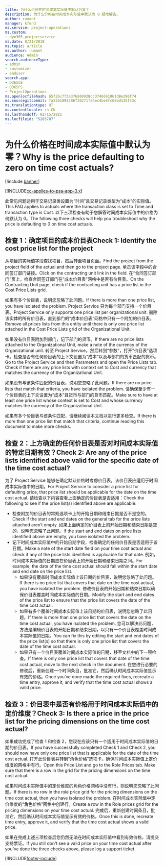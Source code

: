 ```yaml
---
title: 为什么价格在时间成本实际值中默认为零？
description: 为什么价格在时间成本实际值中默认为 0 疑难解答。
author: rumant
manager: kfend
ms.service: project-operations
ms.custom:
- dyn365-projectservice
ms.date: 8/21/2018
ms.topic: article
ms.author: rumant
audience: Admin
search.audienceType:
- admin
- customizer
- enduser
search.app:
- D365CE
- D365PS
- ProjectOperations
ms.openlocfilehash: 65f2bc773a376800928cc3746691061d8e290f74
ms.sourcegitcommit: fa32b1893286f20271fa4ec4be8fc68bd135f53c
ms.translationtype: HT
ms.contentlocale: zh-CN
ms.lasthandoff: 02/15/2021
ms.locfileid: "5285787"
---
```

# <a name="why-is-the-price-defaulting-to-zero-on-time-cost-actuals"></a><span data-ttu-id="8d403-103">为什么价格在时间成本实际值中默认为零？</span><span class="sxs-lookup"><span data-stu-id="8d403-103">Why is the price defaulting to zero on time cost actuals?</span></span>

[!include [banner](../includes/psa-now-project-operations.md)]

[!INCLUDE[cc-applies-to-psa-app-3.x](../includes/cc-applies-to-psa-app-3x.md)]

<span data-ttu-id="8d403-104">此常见问题适用于交易记录类设置为“时间”且交易记录类型为“成本”的实际值。</span><span class="sxs-lookup"><span data-stu-id="8d403-104">This FAQ applies to actuals where the transaction class is set to Time and transaction type is Cost.</span></span> <span data-ttu-id="8d403-105">以下三项检查有助于您解答时间成本实际值中的价格为何默认为 0。</span><span class="sxs-lookup"><span data-stu-id="8d403-105">The following three checks will help you troubleshoot why the price is defaulting to 0 on time cost actuals.</span></span>
 
## <a name="check-1-identify-the-cost-price-list-for-the-project"></a><span data-ttu-id="8d403-106">检查 1：确定项目的成本价目表</span><span class="sxs-lookup"><span data-stu-id="8d403-106">Check 1: Identify the cost price list for the project</span></span>

<span data-ttu-id="8d403-107">从项目的实际值字段查找项目，然后转至项目页面。</span><span class="sxs-lookup"><span data-stu-id="8d403-107">Find the project from the project field of the actual and then go to the project page.</span></span> <span data-ttu-id="8d403-108">单击该字段中的合同签订部门链接。</span><span class="sxs-lookup"><span data-stu-id="8d403-108">Click on the contracting unit link in the field.</span></span> <span data-ttu-id="8d403-109">在“合同签订部门”页上，检查合同签订部门在“成本价目表”网格中是否有价目表。</span><span class="sxs-lookup"><span data-stu-id="8d403-109">On the Contracting Unit page, check if the contracting unit has a price list in the Cost Price Lists grid.</span></span>

<span data-ttu-id="8d403-110">如果有多个价目表，说明您忽略了此问题。</span><span class="sxs-lookup"><span data-stu-id="8d403-110">If there is more than one price list, you have isolated the problem.</span></span> <span data-ttu-id="8d403-111">Project Service 只为每个部门支持一个价目表。</span><span class="sxs-lookup"><span data-stu-id="8d403-111">Project Service only supports one price list per organizational unit.</span></span> <span data-ttu-id="8d403-112">删除该实体的所有价目表，直到部门的“成本价目表”网格中只有一个附加的价目表。</span><span class="sxs-lookup"><span data-stu-id="8d403-112">Remove all prices lists from this entity until there is only one price list attached in the Cost Price Lists grid of the Organizational Unit.</span></span>

<span data-ttu-id="8d403-113">如果没有价目表附加到部门，记下部门的货币。</span><span class="sxs-lookup"><span data-stu-id="8d403-113">If there are no price lists attached to the Organizational Unit, make a note of the currency of the Organizational unit.</span></span> <span data-ttu-id="8d403-114">转至 Project Service，然后转到“参数”，打开“价目表”选项卡。检查是否有任何价目表的上下文设置为“成本”以及与部门的货币匹配的货币。</span><span class="sxs-lookup"><span data-stu-id="8d403-114">Go to the Project Service and then Parameters and open the Price Lists tab. Check if there are any price lists with context set to Cost and currency that matches the currency of the Organizational Unit.</span></span>
 
<span data-ttu-id="8d403-115">如果没有与该条件匹配的价目表，说明您忽略了此问题。</span><span class="sxs-lookup"><span data-stu-id="8d403-115">If there are no price lists that match that criteria, you have isolated the problem.</span></span> <span data-ttu-id="8d403-116">请确保至少有一个价目表的上下文设置为“成本”且货币与部门的货币匹配。</span><span class="sxs-lookup"><span data-stu-id="8d403-116">Make sure to have at least one price list whose context is set to Cost and whose currency matches the currency of the Organizational Unit.</span></span>

<span data-ttu-id="8d403-117">如果有多个价目表与该条件匹配，请继续阅读本文档以进行更多检查。</span><span class="sxs-lookup"><span data-stu-id="8d403-117">If there is more than one price list that match that criteria, continue reading this document to make more checks.</span></span>

## <a name="check-2-are-any-of-the-price-lists-identified-above-valid-for-the-specific-date-of-the-time-cost-actual"></a><span data-ttu-id="8d403-118">检查 2：上方确定的任何价目表是否对时间成本实际值的特定日期有效？</span><span class="sxs-lookup"><span data-stu-id="8d403-118">Check 2: Are any of the price lists identified above valid for the specific date of the time cost actual?</span></span>

<span data-ttu-id="8d403-119">为了 Project Service 能够在确定默认价格时考虑价目表，该价目表应适用于时间成本实际值中的日期。</span><span class="sxs-lookup"><span data-stu-id="8d403-119">For Project Service to consider a price list for defaulting price, that price list should be applicable for the date on the time cost actual.</span></span> <span data-ttu-id="8d403-120">请检查以下内容查看上面确定的价目表是否适用：</span><span class="sxs-lookup"><span data-stu-id="8d403-120">Check the following to see if the price list(s) identified above are applicable:</span></span>

- <span data-ttu-id="8d403-121">检查附加的价目表的常规选项卡上的开始日期和结束日期是否不是空的。</span><span class="sxs-lookup"><span data-stu-id="8d403-121">Check if the start and end dates on the general tab for the price lists attached aren’t empty.</span></span> <span data-ttu-id="8d403-122">如果上面确定的价目表上的开始日期和结束日期是空的，说明您忽略了此问题。</span><span class="sxs-lookup"><span data-stu-id="8d403-122">If the start and end dates on price lists identified above are empty, you have isolated the problem.</span></span> 
- <span data-ttu-id="8d403-123">记下时间成本实际值中的开始日期字段，检查确定的任何价目表是否适用于该日期。</span><span class="sxs-lookup"><span data-stu-id="8d403-123">Make a note of the start date field on your time cost actual and check if any of the price lists identified is applicable for that date.</span></span> <span data-ttu-id="8d403-124">例如，时间成本实际值的日期应在价目表上的开始日期和结束日期之间。</span><span class="sxs-lookup"><span data-stu-id="8d403-124">For example, the date of the time cost actual should fall within the start date and end date on the price list.</span></span> 
    - <span data-ttu-id="8d403-125">如果没有覆盖时间成本实际值上该日期的价目表，说明您忽略了此问题。</span><span class="sxs-lookup"><span data-stu-id="8d403-125">If there is no price list that covers that date on the time cost actual, you have isolated the problem.</span></span> <span data-ttu-id="8d403-126">修改价目表的开始日期和结束日期以确保价目表覆盖时间成本实际值的日期。</span><span class="sxs-lookup"><span data-stu-id="8d403-126">Modify the start and end dates of the price list to ensure that the price list covers the date of the time cost actual.</span></span> 
    - <span data-ttu-id="8d403-127">如果有多个覆盖时间成本实际值上该日期的价目表，说明您忽略了此问题。</span><span class="sxs-lookup"><span data-stu-id="8d403-127">If there is more than one price list that covers the date on the time cost actual, you have isolated the problem.</span></span> <span data-ttu-id="8d403-128">您可以解决此问题，方法是编辑价目表的开始日期和结束日期，以只有一个价目表覆盖时间成本实际值的日期。</span><span class="sxs-lookup"><span data-stu-id="8d403-128">You can fix this by editing the start and end dates of the price list(s) so that there is only one price list that covers the date of the time cost actual.</span></span> 
    - <span data-ttu-id="8d403-129">如果只有一个价目表覆盖时间成本实际值的日期，移至文档中的下一项检查。</span><span class="sxs-lookup"><span data-stu-id="8d403-129">If there is only one price list that covers that date of the time cost actual, move to the next check in the document.</span></span>
<span data-ttu-id="8d403-130">在您进行必要的修改后，重新创建一个时间条目，批准它，然后确认时间成本实际值显示有效的价格。</span><span class="sxs-lookup"><span data-stu-id="8d403-130">Once you’ve done made the required fixes, recreate a time entry, approve it, and verify that the time cost actual shows a valid price.</span></span>

## <a name="check-3-is-there-a-price-in-the-price-list-for-the-pricing-dimensions-on-the-time-cost-actual"></a><span data-ttu-id="8d403-131">检查 3：价目表中是否有价格用于时间成本实际值中的定价维度？</span><span class="sxs-lookup"><span data-stu-id="8d403-131">Check 3: Is there a price in the price list for the pricing dimensions on the time cost actual?</span></span>

<span data-ttu-id="8d403-132">如果成功完成了检查 1 和检查 2，您现在应该只有一个适用于时间成本实际值的日期的价目表。</span><span class="sxs-lookup"><span data-stu-id="8d403-132">If you have successfully completed Check 1 and Check 2, you should now have only one price list that is applicable for the date of the time cost actual.</span></span> <span data-ttu-id="8d403-133">打开此价目表并转到“角色价格”选项卡。确保时间成本实际值上定价维度的网格中有行。</span><span class="sxs-lookup"><span data-stu-id="8d403-133">Open this Price List and go to the Role Prices tab. Make sure that there is a row in the grid for the pricing dimensions on the time cost actual.</span></span>

<span data-ttu-id="8d403-134">如果时间成本实际值中的定价维度的角色价格网格中没有行，则说明您忽略了此问题。</span><span class="sxs-lookup"><span data-stu-id="8d403-134">If there is no row in the role price grid for the pricing dimensions on the time cost actual, then you have isolated the problem.</span></span> <span data-ttu-id="8d403-135">在时间成本实际值中定价维度的“角色价格”网格中创建行。</span><span class="sxs-lookup"><span data-stu-id="8d403-135">Create a row in the Role prices grid for the pricing dimensions on your time cost actual.</span></span> <span data-ttu-id="8d403-136">完成后，重新创建时间条目，批准它，然后确认时间成本实际值显示有效的价格。</span><span class="sxs-lookup"><span data-stu-id="8d403-136">Once this is done, recreate time entry, approve it, and verify that the time cost actual shows a valid price.</span></span>
 
<span data-ttu-id="8d403-137">如果在完成上述三项检查后您仍然无法在时间成本实际值中看到有效价格，请提交支持票证。</span><span class="sxs-lookup"><span data-stu-id="8d403-137">If you still don't see a valid price on your time cost actual after you’ve done the three checks above, please log a support ticket.</span></span>





[!INCLUDE[footer-include](../includes/footer-banner.md)]